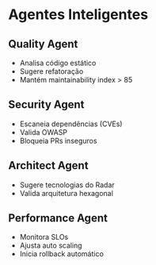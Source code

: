 # Agentes Inteligentes

## Quality Agent
- Analisa código estático
- Sugere refatoração
- Mantém maintainability index > 85

## Security Agent
- Escaneia dependências (CVEs)
- Valida OWASP
- Bloqueia PRs inseguros

## Architect Agent
- Sugere tecnologias do Radar
- Valida arquitetura hexagonal

## Performance Agent
- Monitora SLOs
- Ajusta auto scaling
- Inicia rollback automático
